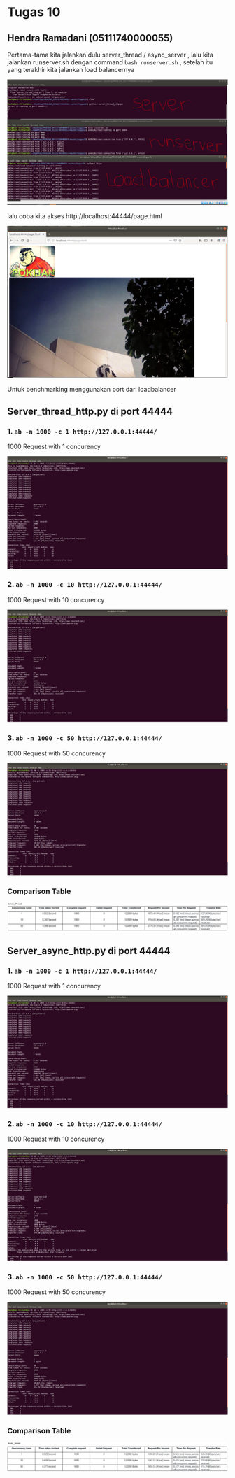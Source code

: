 # Tugas 10 
## Hendra Ramadani (05111740000055)

Pertama-tama kita jalankan dulu server_thread / async_server , lalu kita jalankan runserver.sh dengan command `bash runserver.sh` , setelah itu yang terakhir kita jalankan load balancernya 

![enter image description here](Dokumentasi/run.PNG)

lalu coba kita akses http://localhost:44444/page.html

![enter image description here](Dokumentasi/browser.PNG)


Untuk benchmarking menggunakan port dari loadbalancer
## Server_thread_http.py di port 44444
### 1. `ab -n 1000 -c 1 http://127.0.0.1:44444/`
1000 Request with 1 concurency

![enter image description here](Dokumentasi/1.PNG)

### 2. `ab -n 1000 -c 10 http://127.0.0.1:44444/`
1000 Request with 10 concurency

![enter image description here](Dokumentasi/2.PNG)

### 3. `ab -n 1000 -c 50 http://127.0.0.1:44444/`
1000 Request with 50 concurency

![enter image description here](Dokumentasi/3.PNG)

### Comparison Table

![enter image description here](Dokumentasi/7.PNG)


## Server_async_http.py di port 44444
### 1. `ab -n 1000 -c 1 http://127.0.0.1:44444/`
1000 Request with 1 concurency

![enter image description here](Dokumentasi/4.PNG)

### 2. `ab -n 1000 -c 10 http://127.0.0.1:44444/`
1000 Request with 10 concurency

![enter image description here](Dokumentasi/5.PNG)

### 3. `ab -n 1000 -c 50 http://127.0.0.1:44444/`
1000 Request with 50 concurency

![enter image description here](Dokumentasi/6.PNG)

### Comparison Table

![enter image description here](Dokumentasi/8.PNG)
